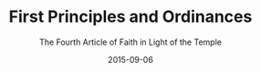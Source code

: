 ---
date: 2015-09-06
dateYear: 2015
isbn: 9780842528801
title: First Principles and Ordinances
subtitle: The Fourth Article of Faith in Light of the Temple
description: "In First Principles and Ordinances, Samuel M. Brown begins the work of outlining a relationship-grounded theology by highlighting continuity between the gospel's first principles and ordinances and the highest ordinances of LDS temple worship. After encountering Brown's tapestry woven of personal stories, scripture, LDS history, and perspectives of other religious traditions, you'll never read the Fourth Article of Faith the same way again."
cover: cover-first-principles-and-ordinances.jpeg
coverGoogle: https://books.google.com/books/content?id=z71GtAEACAAJ&printsec=frontcover&img=1&zoom=1&source=gbs_api
pageCount: 167
authors: Samuel M. Brown
publishers: Neal a Maxwell Inst
published: 2014
publishedYear: 2013
shelves:
- non-fiction
---